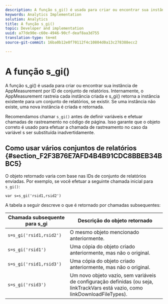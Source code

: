 ```yaml
---
description: A função s_gi() é usada para criar ou encontrar sua instância de AppMeasurement por ID de conjunto de relatórios. Internamente, o AppMeasurement rastreia cada instância criada e s_gi() retorna a instância existente para um conjunto de relatórios, se existir. Se uma instância não existe, uma nova instância é criada e retornada.
keywords: Analytics Implementation
solution: Analytics
title: A função s_gi()
topic: Developer and implementation
uuid: a77de90e-c60e-4946-90cf-deaf8aa3d755
translation-type: tm+mt
source-git-commit: 16ba0b12e0f70112f4c10804d0a13c278388ecc2

---
```



# A função s_gi()

A função s_gi() é usada para criar ou encontrar sua instância de AppMeasurement por ID de conjunto de relatórios. Internamente, o AppMeasurement rastreia cada instância criada e s_gi() retorna a instância existente para um conjunto de relatórios, se existir. Se uma instância não existe, uma nova instância é criada e retornada.

Recomendamos chamar `s_gi()` antes de definir variáveis e efetuar chamadas de rastreamento no código de página. Isso garante que o objeto correto é usado para efetuar a chamada de rastreamento no caso da variável s ser substituída inadvertidamente.

## Como usar vários conjuntos de relatórios {#section_F2F3B76E7AFD4B4B91CDC8BBEB34BBC5}

O objeto retornado varia com base nas IDs de conjunto de relatórios enviadas. Por exemplo, se você efetuar a seguinte chamada inicial para `s_gi()`:

```
var s=s_gi('rsid1,rsid2')
```

A tabela a seguir descreve o que é retornado por chamadas subsequentes:

| **Chamada subsequente para s_gi** | **Descrição do objeto retornado** |
|---|---|
| `s=s_gi('rsid1,rsid2')` | O mesmo objeto mencionado anteriormente. |
| `s=s_gi('rsid1')` | Uma cópia do objeto criado anteriormente, mas não o original. |
| `s=s_gi('rsid1,rsid3')` | Uma cópia do objeto criado anteriormente, mas não o original. |
| `s=s_gi('rsid3')` | Um novo objeto vazio, sem variáveis de configuração definidas (ou seja, linkTrackVars está vazio, como linkDownloadFileTypes). |
